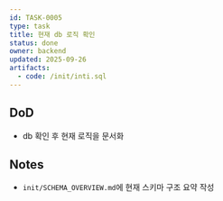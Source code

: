 ```yaml
---
id: TASK-0005
type: task
title: 현재 db 로직 확인
status: done
owner: backend
updated: 2025-09-26
artifacts:
  - code: /init/inti.sql
---
```

## DoD
- db 확인 후 현재 로직을 문서화

## Notes
- `init/SCHEMA_OVERVIEW.md`에 현재 스키마 구조 요약 작성